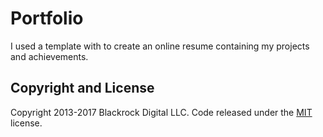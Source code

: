 <H1>Portfolio</H1>

I used a template with to create an online resume containing my projects and achievements.

## Copyright and License

Copyright 2013-2017 Blackrock Digital LLC. Code released under the [MIT](https://github.com/BlackrockDigital/startbootstrap-resume/blob/gh-pages/LICENSE) license.
